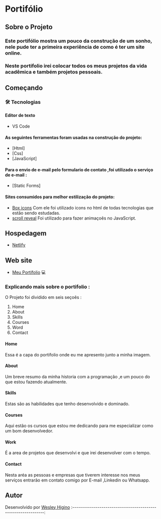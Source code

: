 # Portifólio 

## Sobre o Projeto

### Este portifólio mostra um pouco da construção de um sonho, nele pude ter a primeira experiência de como é ter um site online.
### Neste portifolio irei colocar todos os meus projetos da vida acadêmica e também projetos pessoais. 

## Começando

### 🛠 Tecnologias

#### Editor de texto

- VS Code

#### As seguintes ferramentas foram usadas na construção do projeto:

- [Html]
- [Css]
- [JavaScript]

#### Para o envio de e-mail pelo formulario de contato ,foi utilizado o serviço de e-mail :

- [Static Forms]

#### Sites consumidos para melhor estilização do projeto:

- [Box icons](https://boxicons.com/) Com ele foi utilizado icons no html de todas tecnologias que estão sendo estudadas.
- [scroll reveal](https://scrollrevealjs.org/) Foi utilizado para fazer animaçoẽs no JavaScript.

## Hospedagem

- [Netlify](https://www.netlify.com/)
 
## Web site
- [Meu Portifolio](https://wesleyhigino.netlify.app/) :computer:

### Explicando mais sobre o portifolio :

O Projeto foi dividido em seis seçoẽs :

1. Home
2. About
3. Skills
4. Courses
5. Word
6. Contact

#### Home

Essa é a capa do portifolio onde eu me apresento junto a minha imagem.

#### About

Um breve resumo da minha historia com a programação ,e um pouco do que estou fazendo atualmente.

#### Skills

Estas são as habilidades que tenho desenvolvido e dominado.

#### Courses

Aqui estão os cursos que estou me dedicando para me especializar como um bom desenvolvedor. 

#### Work

É a area de projetos que desenvolvi e que irei desenvolver com o tempo.

#### Contact

Nesta aréa as pessoas e empresas que tiverem interesse nos meus serviços entrarão em contato comigo por E-mail ,Linkedin ou Whatsapp. 

## Autor

Desenvolvido por [Wesley Higino](https://github.com/WesleyHigino)
:---------------------------------------------------------------:








